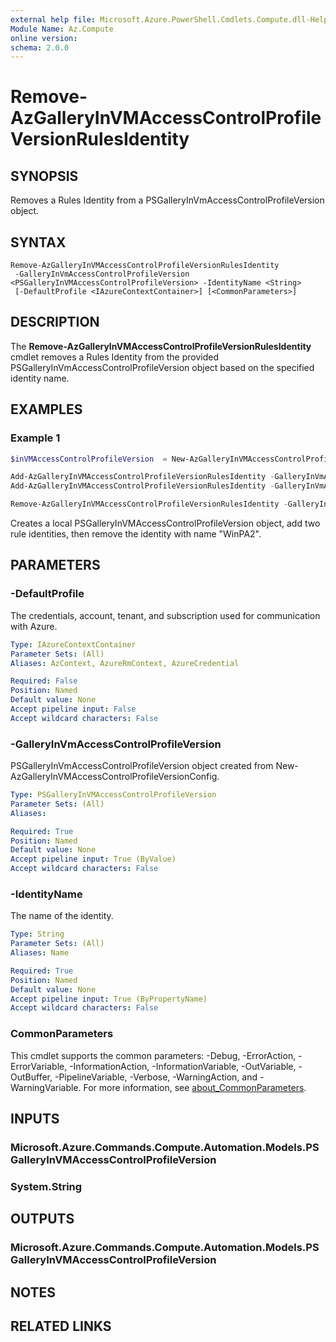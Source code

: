 ```yaml
---
external help file: Microsoft.Azure.PowerShell.Cmdlets.Compute.dll-Help.xml
Module Name: Az.Compute
online version:
schema: 2.0.0
---
```


# Remove-AzGalleryInVMAccessControlProfileVersionRulesIdentity

## SYNOPSIS
Removes a Rules Identity from a PSGalleryInVmAccessControlProfileVersion object.

## SYNTAX

```
Remove-AzGalleryInVMAccessControlProfileVersionRulesIdentity
 -GalleryInVmAccessControlProfileVersion <PSGalleryInVMAccessControlProfileVersion> -IdentityName <String>
 [-DefaultProfile <IAzureContextContainer>] [<CommonParameters>]
```

## DESCRIPTION
The **Remove-AzGalleryInVMAccessControlProfileVersionRulesIdentity** cmdlet removes a Rules Identity from the provided PSGalleryInVmAccessControlProfileVersion object based on the specified identity name.

## EXAMPLES

### Example 1
```powershell
$inVMAccessControlProfileVersion  = New-AzGalleryInVMAccessControlProfileVersionConfig -Name "myProfileVersion" -Location "West US 2" -Mode "Audit" -DefaultAccess "Deny" -TargetLocation @("West US 2")

Add-AzGalleryInVMAccessControlProfileVersionRulesIdentity -GalleryInVmAccessControlProfileVersion $inVMAccessControlProfileVersion -IdentityName "WinPA" -UserName "SYSTEM" -GroupName "Administrators" -ExePath "C:\Windows\System32\cscript.exe" -ProcessName "cscript" 
Add-AzGalleryInVMAccessControlProfileVersionRulesIdentity -GalleryInVmAccessControlProfileVersion $inVMAccessControlProfileVersion -IdentityName "WinPA2" -UserName "SYSTEM" -GroupName "Administrators" -ExePath "C:\Windows\System32\cscript.exe" -ProcessName "cscript" 

Remove-AzGalleryInVMAccessControlProfileVersionRulesIdentity -GalleryInVmAccessControlProfileVersion $inVMAccessControlProfileVersion -IdentityName "WinPA2"  
```

Creates a local PSGalleryInVMAccessControlProfileVersion object, add two rule identities, then remove the identity with name "WinPA2". 

## PARAMETERS

### -DefaultProfile
The credentials, account, tenant, and subscription used for communication with Azure.

```yaml
Type: IAzureContextContainer
Parameter Sets: (All)
Aliases: AzContext, AzureRmContext, AzureCredential

Required: False
Position: Named
Default value: None
Accept pipeline input: False
Accept wildcard characters: False
```

### -GalleryInVmAccessControlProfileVersion
PSGalleryInVmAccessControlProfileVersion object created from New-AzGalleryInVMAccessControlProfileVersionConfig.

```yaml
Type: PSGalleryInVMAccessControlProfileVersion
Parameter Sets: (All)
Aliases:

Required: True
Position: Named
Default value: None
Accept pipeline input: True (ByValue)
Accept wildcard characters: False
```

### -IdentityName
The name of the identity.

```yaml
Type: String
Parameter Sets: (All)
Aliases: Name

Required: True
Position: Named
Default value: None
Accept pipeline input: True (ByPropertyName)
Accept wildcard characters: False
```

### CommonParameters
This cmdlet supports the common parameters: -Debug, -ErrorAction, -ErrorVariable, -InformationAction, -InformationVariable, -OutVariable, -OutBuffer, -PipelineVariable, -Verbose, -WarningAction, and -WarningVariable. For more information, see [about_CommonParameters](http://go.microsoft.com/fwlink/?LinkID=113216).

## INPUTS

### Microsoft.Azure.Commands.Compute.Automation.Models.PSGalleryInVMAccessControlProfileVersion

### System.String

## OUTPUTS

### Microsoft.Azure.Commands.Compute.Automation.Models.PSGalleryInVMAccessControlProfileVersion

## NOTES

## RELATED LINKS
